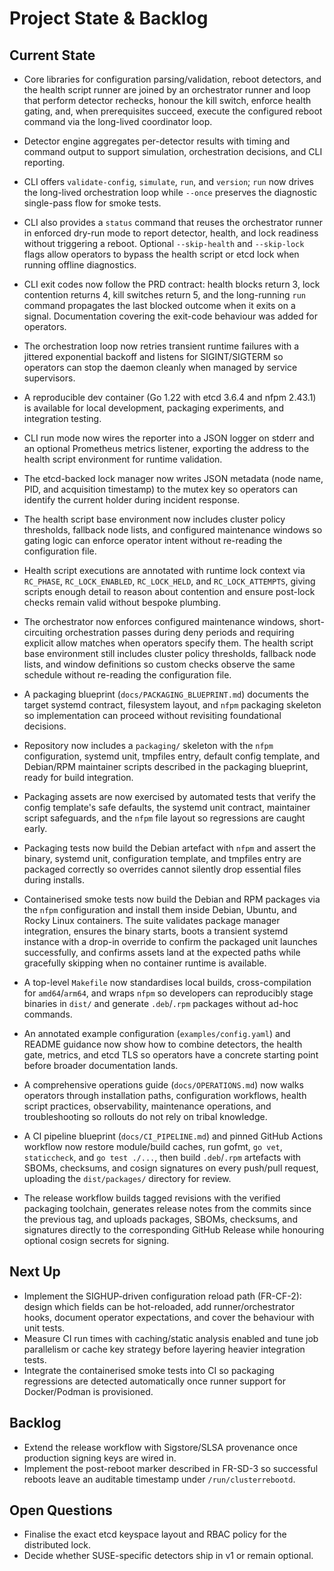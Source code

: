 # Project State & Backlog

## Current State
- Core libraries for configuration parsing/validation, reboot detectors, and the
  health script runner are joined by an orchestrator runner and loop that perform
  detector rechecks, honour the kill switch, enforce health gating, and, when
  prerequisites succeed, execute the configured reboot command via the long-lived
  coordinator loop.
- Detector engine aggregates per-detector results with timing and command output
  to support simulation, orchestration decisions, and CLI reporting.
- CLI offers `validate-config`, `simulate`, `run`, and `version`; `run` now drives
  the long-lived orchestration loop while `--once` preserves the diagnostic
  single-pass flow for smoke tests.
- CLI also provides a `status` command that reuses the orchestrator runner in
  enforced dry-run mode to report detector, health, and lock readiness without
  triggering a reboot.  Optional `--skip-health` and `--skip-lock` flags allow
  operators to bypass the health script or etcd lock when running offline
  diagnostics.
- CLI exit codes now follow the PRD contract: health blocks return 3, lock
  contention returns 4, kill switches return 5, and the long-running `run`
  command propagates the last blocked outcome when it exits on a signal.
  Documentation covering the exit-code behaviour was added for operators.
- The orchestration loop now retries transient runtime failures with a
  jittered exponential backoff and listens for SIGINT/SIGTERM so operators can
  stop the daemon cleanly when managed by service supervisors.
- A reproducible dev container (Go 1.22 with etcd 3.6.4 and nfpm 2.43.1) is
  available for local development, packaging experiments, and integration
  testing.
- CLI run mode now wires the reporter into a JSON logger on stderr and an
  optional Prometheus metrics listener, exporting the address to the health
  script environment for runtime validation.
- The etcd-backed lock manager now writes JSON metadata (node name, PID, and
  acquisition timestamp) to the mutex key so operators can identify the
  current holder during incident response.
- The health script base environment now includes cluster policy thresholds,
  fallback node lists, and configured maintenance windows so gating logic can
  enforce operator intent without re-reading the configuration file.
- Health script executions are annotated with runtime lock context via
  `RC_PHASE`, `RC_LOCK_ENABLED`, `RC_LOCK_HELD`, and `RC_LOCK_ATTEMPTS`, giving
  scripts enough detail to reason about contention and ensure post-lock checks
  remain valid without bespoke plumbing.
- The orchestrator now enforces configured maintenance windows, short-circuiting
  orchestration passes during deny periods and requiring explicit allow matches
  when operators specify them.  The health script base environment still
  includes cluster policy thresholds, fallback node lists, and window
  definitions so custom checks observe the same schedule without re-reading the
  configuration file.
- A packaging blueprint (`docs/PACKAGING_BLUEPRINT.md`) documents the target
  systemd contract, filesystem layout, and `nfpm` packaging skeleton so
  implementation can proceed without revisiting foundational decisions.
- Repository now includes a `packaging/` skeleton with the `nfpm` configuration,
  systemd unit, tmpfiles entry, default config template, and Debian/RPM
  maintainer scripts described in the packaging blueprint, ready for build
  integration.
- Packaging assets are now exercised by automated tests that verify the config
  template's safe defaults, the systemd unit contract, maintainer script
  safeguards, and the `nfpm` file layout so regressions are caught early.
- Packaging tests now build the Debian artefact with `nfpm` and assert the
  binary, systemd unit, configuration template, and tmpfiles entry are packaged
  correctly so overrides cannot silently drop essential files during installs.
- Containerised smoke tests now build the Debian and RPM packages via the `nfpm`
  configuration and install them inside Debian, Ubuntu, and Rocky Linux
  containers.  The suite validates package manager integration, ensures the
  binary starts, boots a transient systemd instance with a drop-in override to
  confirm the packaged unit launches successfully, and confirms assets land at
  the expected paths while gracefully skipping when no container runtime is
  available.
- A top-level `Makefile` now standardises local builds, cross-compilation for
  `amd64`/`arm64`, and wraps `nfpm` so developers can reproducibly stage
  binaries in `dist/` and generate `.deb`/`.rpm` packages without ad-hoc
  commands.
- An annotated example configuration (`examples/config.yaml`) and README
  guidance now show how to combine detectors, the health gate, metrics, and
  etcd TLS so operators have a concrete starting point before broader
  documentation lands.
- A comprehensive operations guide (`docs/OPERATIONS.md`) now walks operators
  through installation paths, configuration workflows, health script practices,
  observability, maintenance operations, and troubleshooting so rollouts do not
  rely on tribal knowledge.

- A CI pipeline blueprint (`docs/CI_PIPELINE.md`) and pinned GitHub Actions
  workflow now restore module/build caches, run gofmt, `go vet`,
  `staticcheck`, and `go test ./...`, then build `.deb`/`.rpm` artefacts with
  SBOMs, checksums, and cosign signatures on every push/pull request,
  uploading the `dist/packages/` directory for review.
- The release workflow builds tagged revisions with the verified packaging
  toolchain, generates release notes from the commits since the previous tag,
  and uploads packages, SBOMs, checksums, and signatures directly to the
  corresponding GitHub Release while honouring optional cosign secrets for
  signing.

## Next Up
- Implement the SIGHUP-driven configuration reload path (FR-CF-2): design which
  fields can be hot-reloaded, add runner/orchestrator hooks, document operator
  expectations, and cover the behaviour with unit tests.
- Measure CI run times with caching/static analysis enabled and tune job
  parallelism or cache key strategy before layering heavier integration tests.
- Integrate the containerised smoke tests into CI so packaging regressions are
  detected automatically once runner support for Docker/Podman is provisioned.

## Backlog
- Extend the release workflow with Sigstore/SLSA provenance once production
  signing keys are wired in.
- Implement the post-reboot marker described in FR-SD-3 so successful reboots
  leave an auditable timestamp under `/run/clusterrebootd`.

## Open Questions
- Finalise the exact etcd keyspace layout and RBAC policy for the distributed lock.
- Decide whether SUSE-specific detectors ship in v1 or remain optional.
